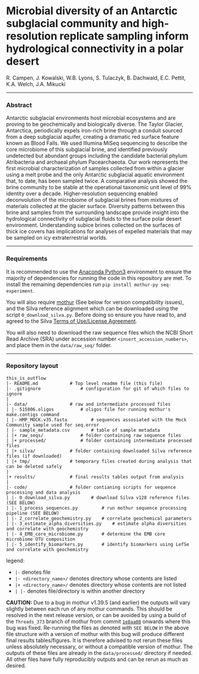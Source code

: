 # Microbial diversity of an Antarctic subglacial community and high-resolution replicate sampling inform hydrological connectivity in a polar desert 

R. Campen, J. Kowalski, W.B. Lyons, S. Tulaczyk, B. Dachwald, E.C. Pettit, K.A. Welch, J.A. Mikucki

---

### Abstract

Antarctic subglacial environments host microbial ecosystems and are proving to be geochemically and biologically diverse. The Taylor Glacier, Antarctica, periodically expels iron-rich brine through a conduit sourced from a deep subglacial aquifer, creating a dramatic red surface feature known as Blood Falls. We used Illumina MiSeq sequencing to describe the core microbiome of this subglacial brine, and identified previously undetected but abundant groups including the candidate bacterial phylum Atribacteria and archaeal phylum Pacearchaeota. Our work represents the first microbial characterization of samples collected from within a glacier using a melt probe and the only Antarctic subglacial aquatic environment that, to date, has been sampled twice. A comparative analysis showed the brine community to be stable at the operational taxonomic unit level of 99% identity over a decade. Higher-resolution sequencing enabled deconvolution of the microbiome of subglacial brines from mixtures of materials collected at the glacier surface. Diversity patterns between this brine and samples from the surrounding landscape provide insight into the hydrological connectivity of subglacial fluids to the surface polar desert environment. Understanding subice brines collected on the surfaces of thick ice covers has implications for analyses of expelled materials that may be sampled on icy extraterrestrial worlds.

---

### Requirements

It is recommended to use the [Anaconda Python3](https://www.anaconda.com/download/) environment to ensure the majority of dependencies for running the code in this repository are met. To install the remaining dependencies run `pip install mothur-py seq-experiment`.

You will also require [mothur](https://github.com/mothur/mothur) (See below for version compatibility issues), and the Silva reference alignment which can be downloaded using the script `0_download_silva.py`. Before doing so ensure you have read to, and agreed to the Silva [Terms of Use/License Agreement](https://www.arb-silva.de/silva-license-information).

You will also need to download the raw sequence files which the NCBI Short Read Archive (SRA) under accession number `<insert_accession_numbers>`, and place them in the `data/raw_seq/` folder.

---

### Repository layout

```
this_is_outflow
|- README.md   			# Top level readme file (this file)
|- .gitignore  				# configuration for git of which files to ignore
|
|- data/				# raw and intermediate processed files
| |- 515806.oligos 			# oligos file for running mothur's make.contigs command
| |- HMP_MOCK.v35.fasta 		# sequences assosiated with the Mock Community sample used for seq.error
| |- sample_metadata.csv 		# table of sample metadata
| |+ raw_seqs/				# folder containing raw sequence files
| |+ processed/				# folder containing intermediate processed files
| |+ silva/				# folder containing downloaded Silva reference files (if downloaded)
| |+ tmp/				# temporary files created during analysis that can be deleted safely
|
|+ results/				# final results tables output from analysis
|
|- code/				# folder contianing scripts for sequence processing and data analysis
| |- 0_download_silva.py  		# download Silva v128 reference files (SEE BELOW)
| |- 1_process_sequences.py 		# run mothur sequence processing pipeline (SEE BELOW)
| |- 2_correlate_geochemistry.py 	# correlate geochemical parameters
| |- 3_estimate_alpha_diversities.py 	# estimate alpha diversities and correlate with geochemistry
| |- 4_EMB_core_microbiome.py 		# determine the EMB core microbiome OTU composition
| |- 5_identify_biomarkers.py 		# identify biomarkers using LefSe and correlate with geochemistry
```

legend:
* `|-` denotes file
* `|- <directory_name>/` denotes directory whose contents are listed
* `|+ <directory_name>/` denotes directory whose contents are not listed
* `| |-` denotes file/directory is within another directory


**CAUTION:** Due to a bug in mothur v1.39.5 (and earlier) the outputs will vary slightly between each run of any mothur commands. This should be resolved in the next release version, or can be avoided by using a build of the `Threads_373` branch of mothur from commit [`1e8aa08`](https://github.com/mothur/mothur/commit/1e8aa085dc33d2d874b9819fc869d6b000eb2ab7) onwards where this bug was fixed. Re-running the files as denoted with `SEE BELOW` in the above file structure with a version of mothur with this bug will produce different final results tables/figures. It is therefore advised to not rerun these files unless absolutely necessary, or without a compatible version of mothur. The outputs of these files are already in the `data/processed/` directory if needed. All other files have fully reproducibly outputs and can be rerun as much as desired.
